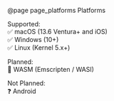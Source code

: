 @page page_platforms Platforms

Supported:  
✅ macOS (13.6 Ventura+ and iOS)  
✅ Windows (10+)  
✅ Linux (Kernel 5.x+)

Planned:  
🔮 WASM (Emscripten / WASI)

Not Planned:  
❓ Android
